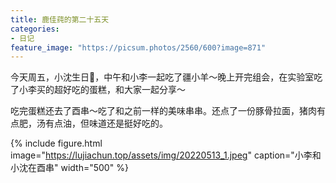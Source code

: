 ```yaml
---
title: 鹿佳莼的第二十五天
categories:
- 日记
feature_image: "https://picsum.photos/2560/600?image=871"
---
```



今天周五，小沈生日🎂，中午和小李一起吃了疆小羊～晚上开完组会，在实验室吃了小李买的超好吃的蛋糕，和大家一起分享～

吃完蛋糕还去了酉串～吃了和之前一样的美味串串。还点了一份豚骨拉面，猪肉有点肥，汤有点油，但味道还是挺好吃的。


{% include figure.html image="https://lujiachun.top/assets/img/20220513_1.jpeg" caption="小李和小沈在酉串" width="500" %}
